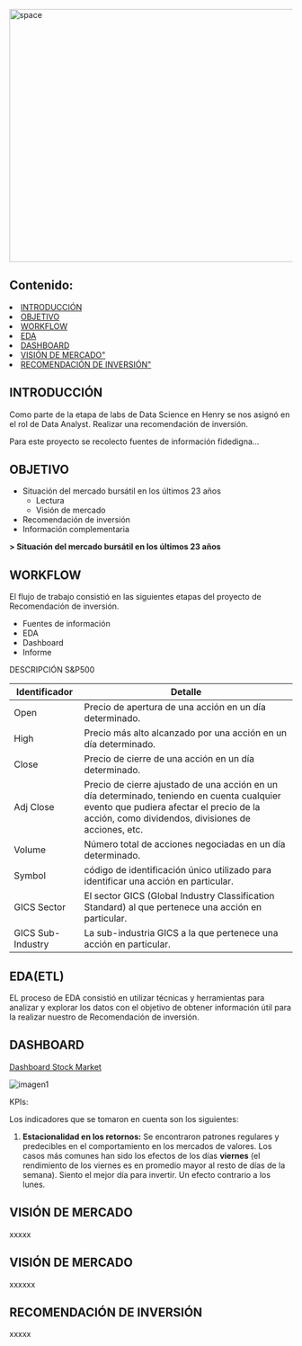 

<a href="https://imgbb.com/"><img src="https://i.ibb.co/crQFVxr/P2.png" alt="space" width="1000" height="450"></a>


## **Contenido:**
<li><a href="#INTRODUCCIÓN">INTRODUCCIÓN</a></li>
<li><a href="#OBJETIVO">OBJETIVO</a></li>
<li><a href="#WORKFLOW">WORKFLOW</a></li>
<li><a href="#EDA">EDA </a></li>
<li><a href="#DASHBOARD">DASHBOARD</a></li>
<li><a href="#VISIÓN DE MERCADO">VISIÓN DE MERCADO"</a></li>
<li><a href="#RECOMENDACIÓN DE INVERSIÓN">RECOMENDACIÓN DE INVERSIÓN"</a></li>


## INTRODUCCIÓN

Como parte de la etapa de labs de Data Science en Henry se nos asignó en el rol de Data Analyst. Realizar una recomendación de inversión.


Para este proyecto se recolecto fuentes de información fidedigna...

## OBJETIVO

+ Situación del mercado bursátil en los últimos 23 años
    + Lectura
    + Visión de mercado
+ Recomendación de inversión
+ Información complementaria

**> Situación del mercado bursátil en los últimos 23 años**





## WORKFLOW

El flujo de trabajo consistió en las siguientes etapas del proyecto de Recomendación de inversión.

+ Fuentes de información
+ EDA
+ Dashboard
+ Informe


DESCRIPCIÓN S&P500

| Identificador | Detalle | 
| --- | --- | 
| Open | Precio de apertura de una acción en un día determinado.| 
| High | Precio más alto alcanzado por una acción en un día determinado. | 
| Close | Precio de cierre de una acción en un día determinado.| 
| Adj Close | Precio de cierre ajustado de una acción en un día determinado, teniendo en cuenta cualquier evento que pudiera afectar el precio de la acción, como dividendos, divisiones de acciones, etc. | 
| Volume | Número total de acciones negociadas en un día determinado. | 
| Symbol | código de identificación único utilizado para identificar una acción en particular. | 
| GICS Sector | El sector GICS (Global Industry Classification Standard) al que pertenece una acción en particular. | 
| GICS Sub-Industry | La sub-industria GICS a la que pertenece una acción en particular.  | 

## EDA(ETL)

EL proceso de EDA consistió en utilizar técnicas y herramientas 
para analizar y explorar los datos con el objetivo de obtener información útil para la realizar nuestro de Recomendación de inversión.

## DASHBOARD

[Dashboard Stock Market](link)

![imagen1](xx/xx.png) 

KPIs:

Los indicadores que se tomaron en cuenta son los siguientes:
1.	**Estacionalidad en los retornos:** Se encontraron patrones regulares y predecibles en el comportamiento en los mercados de valores. Los casos más comunes han sido los efectos de los días **viernes** (el rendimiento de los viernes es en promedio mayor al resto de días de la semana). Siento el mejor día para invertir. Un efecto contrario a los lunes.



## VISIÓN DE MERCADO

xxxxx




## VISIÓN DE MERCADO

xxxxxx


## RECOMENDACIÓN DE INVERSIÓN

xxxxx


